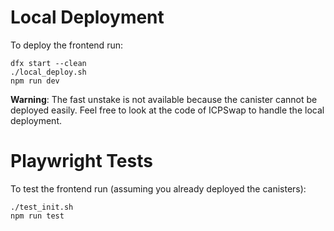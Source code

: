 # Local Deployment

To deploy the frontend run:

```
dfx start --clean
./local_deploy.sh
npm run dev
```

**Warning**: The fast unstake is not available because the canister cannot be deployed easily. Feel free to look at the code of ICPSwap to handle the local deployment.

# Playwright Tests

To test the frontend run (assuming you already deployed the canisters):

```
./test_init.sh
npm run test
```
